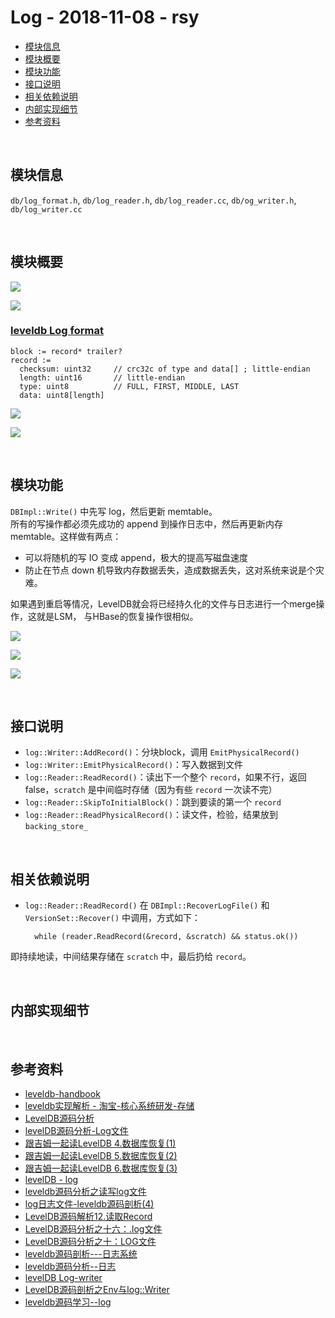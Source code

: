 # Log - 2018-11-08 - rsy

- [模块信息](#module_info)
- [模块概要](#module_in_brief)
- [模块功能](#module_function)
- [接口说明](#interface_specification)
- [相关依赖说明](#dependency_specification)
- [内部实现细节](#inner_detail)
- [参考资料](#reference)


&nbsp;   
<a id="module_info"></a>
## 模块信息

`db/log_format.h`, `db/log_reader.h`, `db/log_reader.cc`, `db/og_writer.h`, `db/log_writer.cc`


&nbsp;   
<a id="module_in_brief"></a>
## 模块概要

![](./assets/LOG_Reader_UML_11_09.png)

![](./assets/LOG_Writer_UML_11_09.png)

### [leveldb Log format](https://github.com/rsy56640/leveldb/blob/master/doc/log_format.md)

    block := record* trailer?
    record :=
      checksum: uint32     // crc32c of type and data[] ; little-endian
      length: uint16       // little-endian
      type: uint8          // FULL, FIRST, MIDDLE, LAST
      data: uint8[length]

![](./assets/log_structure_11_09.jpeg)

![](./assets/log_block_record_structure_11_09.png)


&nbsp;   
<a id="module_function"></a>
## 模块功能

`DBImpl::Write()` 中先写 log，然后更新 memtable。   
所有的写操作都必须先成功的 append 到操作日志中，然后再更新内存 memtable。这样做有两点：

- 可以将随机的写 IO 变成 append，极大的提高写磁盘速度
- 防止在节点 down 机导致内存数据丢失，造成数据丢失，这对系统来说是个灾难。

如果遇到重启等情况，LevelDB就会将已经持久化的文件与日志进行一个merge操作，这就是LSM， 与HBase的恢复操作很相似。

![](./assets/two_log_11_09.jpeg)

![](./assets/log_write_11_09.jpeg)

![](./assets/log_read_11_09.jpeg)


&nbsp;   
<a id="interface_specification"></a>
## 接口说明

- `log::Writer::AddRecord()`：分块block，调用 `EmitPhysicalRecord()`
- `log::Writer::EmitPhysicalRecord()`：写入数据到文件
- `log::Reader::ReadRecord()`：读出下一个整个 `record`，如果不行，返回 false，`scratch` 是中间临时存储（因为有些 `record` 一次读不完）
- `log::Reader::SkipToInitialBlock()`：跳到要读的第一个 `record`
- `log::Reader::ReadPhysicalRecord()`：读文件，检验，结果放到 `backing_store_`


&nbsp;   
<a id="dependency_specification"></a>
## 相关依赖说明

- `log::Reader::ReadRecord()` 在 `DBImpl::RecoverLogFile()` 和 `VersionSet::Recover()` 中调用，方式如下：

        while (reader.ReadRecord(&record, &scratch) && status.ok())

即持续地读，中间结果存储在 `scratch` 中，最后扔给 `record`。


&nbsp;   
<a id="inner_detail"></a>
## 内部实现细节


&nbsp;   
<a id="reference"></a>
## 参考资料

- [leveldb-handbook](https://leveldb-handbook.readthedocs.io/zh/latest/)
- [leveldb实现解析 - 淘宝-核心系统研发-存储](https://github.com/rsy56640/read_and_analyse_levelDB/blob/master/reference/DB%20leveldb%E5%AE%9E%E7%8E%B0%E8%A7%A3%E6%9E%90.pdf)
- [LevelDB源码分析](https://wenku.baidu.com/view/b3285278b90d6c85ec3ac687.html)
- [levelDB源码分析-Log文件](https://blog.csdn.net/tankles/article/details/7663873)
- [跟吉姆一起读LevelDB 4.数据库恢复(1)](https://zhuanlan.zhihu.com/p/27400189)
- [跟吉姆一起读LevelDB 5.数据库恢复(2)](https://zhuanlan.zhihu.com/p/27417009)
- [跟吉姆一起读LevelDB 6.数据库恢复(3)](https://zhuanlan.zhihu.com/p/27467584)
- [levelDB - log](https://dirtysalt.github.io/html/leveldb.html#org2f37695)
- [leveldb源码分析之读写log文件](http://luodw.cc/2015/10/18/leveldb-08/)
- [log日志文件-leveldb源码剖析(4)](http://www.pandademo.com/2016/03/log-leveldb-source-dissect-4/)
- [LevelDB源码解析12.读取Record](https://zhuanlan.zhihu.com/p/44150093)
- [LevelDB源码分析之十六：.log文件](https://blog.csdn.net/caoshangpa/article/details/79098716)
- [LevelDB源码分析之十：LOG文件](https://blog.csdn.net/caoshangpa/article/details/78925719)
- [leveldb源码剖析---日志系统](https://blog.csdn.net/Swartz2015/article/details/69228711)
- [leveldb源码分析--日志](https://www.cnblogs.com/KevinT/p/3815522.html)
- [levelDB Log-writer](https://www.cnblogs.com/shenzhaohai1989/p/3905354.html)
- [LevelDB源码剖析之Env与log::Writer](http://mingxinglai.com/cn/2013/01/leveldb-log-and-env/)
- [leveldb源码学习--log](https://www.jianshu.com/p/524175e9f34d)